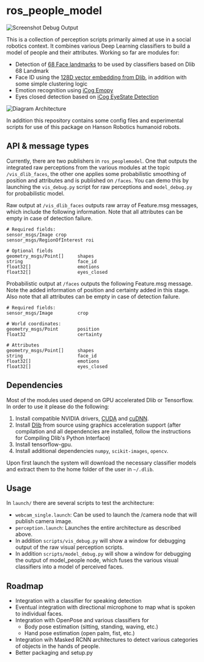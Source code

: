 # ros_people_model

![Screenshot Debug Output](https://raw.githubusercontent.com/elggem/ros_peoplemodel/master/images/model_debug.png)

This is a collection of perception scripts primarily aimed at use in a  social robotics context. It combines various Deep Learning classifiers to build a model of people and their attributes. Working so far are modules for:

  - Detection of [68 Face landmarks](http://dlib.net/face_landmark_detection.py.html) to be used by classifiers based on Dlib 68 Landmark
  - Face ID using the [128D vector embedding from Dlib](https://github.com/davisking/dlib/blob/master/examples/dnn_face_recognition_ex.cpp), in addition with some simple clustering logic
  - Emotion recognition using [iCog Emopy](https://github.com/mitiku1/Emopy)
  - Eyes closed detection based on [iCog EyeState Detection](https://github.com/mitiku1/EyeStateDetection)

![Diagram Architecture](https://raw.githubusercontent.com/elggem/ros_peoplemodel/master/images/arch.png)

In addition this repository contains some config files and experimental scripts for use of this package on Hanson Robotics humanoid robots.

## API & message types

Currently, there are two publishers in `ros_peoplemodel`. One that outputs the integrated raw perceptions from the various modules at the topic `/vis_dlib_faces`, the other one applies some probabilistic smoothing of position and attributes and is published on `/faces`. You can demo this by launching the `vis_debug.py` script for raw perceptions and `model_debug.py` for probabilistic model.

Raw output at `/vis_dlib_faces` outputs raw array of Feature.msg messages, which include the following information. Note that all attributes can be empty in case of detection failure.

```
# Required fields:
sensor_msgs/Image crop
sensor_msgs/RegionOfInterest roi

# Optional fields
geometry_msgs/Point[]     shapes
string                    face_id
float32[]                 emotions
float32[]                 eyes_closed
```

Probabilistic output at `/faces` outputs the following Feature.msg message. Note the added information of position and certainty added in this stage. Also note that all attributes can be empty in case of detection failure.

```
# Required fields:
sensor_msgs/Image         crop

# World coordinates:
geometry_msgs/Point       position
float32                   certainty

# Attributes
geometry_msgs/Point[]     shapes
string                    face_id
float32[]                 emotions
float32[]                 eyes_closed
```

## Dependencies

Most of the modules used depend on GPU accelerated Dlib or Tensorflow. In order to use it please do the following:

1. Install compatible NVIDIA drivers, [CUDA](https://developer.nvidia.com/cuda-90-download-archive) and [cuDNN](https://developer.nvidia.com/cudnn).
2. Install [Dlib](http://dlib.net/compile.html) from source using graphics acceleration support (after compilation and all dependencies are installed, follow the instructions for Compiling Dlib's Python Interface)
3. Install tensorflow-gpu.
4. Install additional dependencies `numpy`, `scikit-images`, `opencv`.

Upon first launch the system will download the necessary classifier models and extract them to the home folder of the user in `~/.dlib`.

## Usage

In `launch/` there are several scripts to test the architecture:

  - `webcam_single.launch`: Can be used to launch the /camera node that will publish camera image.
  - `perception.launch`: Launches the entire architecture as described above.
  - In addition `scripts/vis_debug.py` will show a window for debugging output of the raw visual perception scripts.
  - In addition `scripts/model_debug.py` will show a window for debugging the output of model_people node, which fuses the various visual classifiers into a model of perceived faces.

## Roadmap

  - Integration with a classifier for speaking detection
  - Eventual integration with directional microphone to map what is spoken to individual faces.
  - Integration with OpenPose and various classifiers for
    - Body pose estimation (sitting, standing, waving, etc.)
    - Hand pose estimation (open palm, fist, etc.)
  - Integration wih Masked RCNN architectures to detect various categories of objects in the hands of people.
  - Better packaging and setup.py
